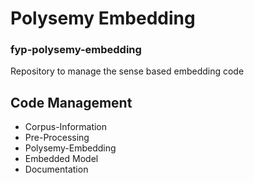 # Polysemy Embedding
### fyp-polysemy-embedding
Repository to manage the sense based embedding code

## Code Management
+ Corpus-Information
+ Pre-Processing 
+ Polysemy-Embedding
+ Embedded Model
+ Documentation
